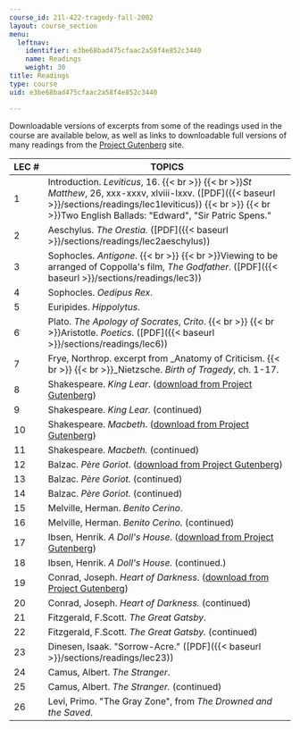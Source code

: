 ```yaml
---
course_id: 21l-422-tragedy-fall-2002
layout: course_section
menu:
  leftnav:
    identifier: e3be68bad475cfaac2a58f4e852c3440
    name: Readings
    weight: 30
title: Readings
type: course
uid: e3be68bad475cfaac2a58f4e852c3440

---
```


Downloadable versions of excerpts from some of the readings used in the course are available below, as well as links to downloadable full versions of many readings from the [Project Gutenberg](http://www.gutenbergnews.org/) site.

| LEC # | TOPICS |
| --- | --- |
| 1 | Introduction. _Leviticus_, 16.  {{< br >}}  {{< br >}}_St Matthew_, 26, xxx-xxxv, xlviii-lxxv. ([PDF]({{< baseurl >}}/sections/readings/lec1leviticus))  {{< br >}}  {{< br >}}Two English Ballads: "Edward", "Sir Patric Spens." |
| 2 | Aeschylus. _The Orestia._ ([PDF]({{< baseurl >}}/sections/readings/lec2aeschylus)) |
| 3 | Sophocles. _Antigone_.  {{< br >}}  {{< br >}}Viewing to be arranged of Coppolla's film, _The Godfather_. ([PDF]({{< baseurl >}}/sections/readings/lec3)) |
| 4 | Sophocles. _Oedipus Rex_. |
| 5 | Euripides. _Hippolytus_. |
| 6 | Plato. _The Apology of Socrates_, _Crito_.  {{< br >}}  {{< br >}}Aristotle. _Poetics_. ([PDF]({{< baseurl >}}/sections/readings/lec6)) |
| 7 | Frye, Northrop. excerpt from _Anatomy of Criticism.  {{< br >}}  {{< br >}}_Nietzsche. _Birth of Tragedy_, ch. 1-17. |
| 8 | Shakespeare. _King Lear_. ([download from Project Gutenberg](http://www.gutenberg.org/etext/2266)) |
| 9 | Shakespeare. _King Lear._ (continued) |
| 10 | Shakespeare. _Macbeth_. ([download from Project Gutenberg](http://www.gutenberg.org/etext/2264)) |
| 11 | Shakespeare. _Macbeth._ (continued) |
| 12 | Balzac. _Père Goriot_. ([download from Project Gutenberg](http://www.gutenberg.org/etext/1237)) |
| 13 | Balzac. _Père Goriot._ (continued) |
| 14 | Balzac. _Père Goriot._ (continued) |
| 15 | Melville, Herman. _Benito Cerino_. |
| 16 | Melville, Herman. _Benito Cerino._ (continued) |
| 17 | Ibsen, Henrik. _A Doll's House_. ([download from Project Gutenberg](http://www.gutenberg.org/etext/2542)) |
| 18 | Ibsen, Henrik. _A Doll's House._ (continued.) |
| 19 | Conrad, Joseph. _Heart of Darkness_. ([download from Project Gutenberg](http://www.gutenberg.org/etext/526)) |
| 20 | Conrad, Joseph. _Heart of Darkness._ (continued) |
| 21 | Fitzgerald, F.Scott. _The Great Gatsby_. |
| 22 | Fitzgerald, F.Scott. _The Great Gatsby._ (continued) |
| 23 | Dinesen, Isaak. "Sorrow-Acre." ([PDF]({{< baseurl >}}/sections/readings/lec23)) |
| 24 | Camus, Albert. _The Stranger_. |
| 25 | Camus, Albert. _The Stranger._ (continued) |
| 26 | Levi, Primo. "The Gray Zone", from _The Drowned and the Saved_.